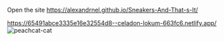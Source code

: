 
Open the site  https://alexandrnel.github.io/Sneakers-And-That-s-It/

https://65491abce3335e16e32554d8--celadon-lokum-663fc6.netlify.app/                                                              
![peachcat-cat](https://github.com/AlexandrNel/Sneakers-And-That-s-It/assets/135206698/71ced431-765b-4374-a4c9-6d2cce89e345)
